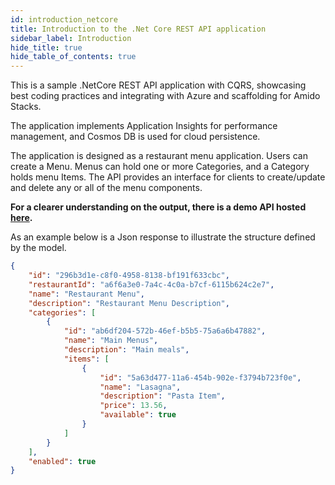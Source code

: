 ```yaml
---
id: introduction_netcore
title: Introduction to the .Net Core REST API application
sidebar_label: Introduction
hide_title: true
hide_table_of_contents: true
---
```


This is a sample .NetCore REST API application with CQRS, showcasing best coding practices and integrating with Azure
and scaffolding for Amido Stacks.

The application implements Application Insights for performance management,
and Cosmos DB is used for cloud persistence.

The application is designed as a restaurant menu application. Users can create a Menu.
Menus can hold one or more Categories, and a Category holds menu Items.
The API provides an interface for clients to create/update and delete any or all of the menu components.

**For a clearer understanding on the output, there is a demo API hosted [here](https://dev-netcore-api.nonprod.amidostacks.com/api/menu/swagger/index.html).**

As an example below is a Json response to illustrate the structure defined by the model.

```json
{
    "id": "296b3d1e-c8f0-4958-8138-bf191f633cbc",
    "restaurantId": "a6f6a3e0-7a4c-4c0a-b7cf-6115b624c2e7",
    "name": "Restaurant Menu",
    "description": "Restaurant Menu Description",
    "categories": [
        {
            "id": "ab6df204-572b-46ef-b5b5-75a6a6b47882",
            "name": "Main Menus",
            "description": "Main meals",
            "items": [
                {
                    "id": "5a63d477-11a6-454b-902e-f3794b723f0e",
                    "name": "Lasagna",
                    "description": "Pasta Item",
                    "price": 13.56,
                    "available": true
                }
            ]
        }
    ],
    "enabled": true
}
```
